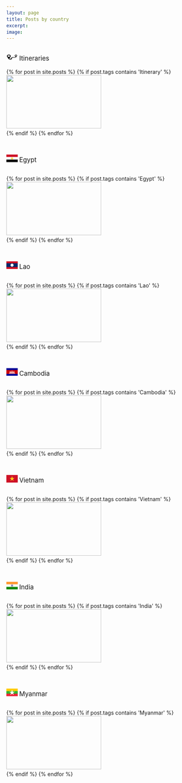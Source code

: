 ```yaml
---
layout: page
title: Posts by country
excerpt:
image:
---
```

<div id="main" role="main" ><br>
<img src="../images/flags/itinerary.png"/> <big>Itineraries</big><br><br>
<div>
{% for post in site.posts %}
	{% if post.tags contains 'Itinerary' %}
		<a href="{{ site.url }}{{ post.url }}">
			<div class="image" data-content="{{post.title}}">
				<img src="../images/{{post.image.feature}}" height="250" width="250" style="height:141px;margin-bottom: 4px"/>
			</div>
		</a>
	{% endif %}
{% endfor %}
</div>
<br><br>

<img src="../images/flags/eg.png"/> <big>Egypt</big><br><br>
<div>
{% for post in site.posts %}
	{% if post.tags contains 'Egypt' %}
		<a href="{{ site.url }}{{ post.url }}">
			<div class="image" data-content="{{post.title}}">
				<img src="../images/{{post.image.feature}}" height="250" width="250" style="height:141px;margin-bottom: 4px"/>
			</div>
		</a>
	{% endif %}
{% endfor %}
</div>
<br><br>

<img src="../images/flags/la.png"/> <big>Lao</big><br><br>
<div>
{% for post in site.posts %}
	{% if post.tags contains 'Lao' %}
		<a href="{{ site.url }}{{ post.url }}">
			<div class="image" data-content="{{post.title}}">
				<img src="../images/{{post.image.feature}}" height="250" width="250" style="height:141px;margin-bottom: 4px"/>
			</div>
		</a>
	{% endif %}
{% endfor %}
</div>
<br><br>

<img src="../images/flags/kh.png"/> <big>Cambodia</big><br><br>
<div>
{% for post in site.posts %}
	{% if post.tags contains 'Cambodia' %}
		<a href="{{ site.url }}{{ post.url }}">
			<div class="image" data-content="{{post.title}}">
				<img src="../images/{{post.image.feature}}" height="250" width="250" style="height:141px;margin-bottom: 4px"/>
			</div>
		</a>
	{% endif %}
{% endfor %}
</div>
<br><br>

<img src="../images/flags/vn.png"/> <big>Vietnam</big><br><br>
<div>
{% for post in site.posts %}
	{% if post.tags contains 'Vietnam' %}
		<a href="{{ site.url }}{{ post.url }}">
			<div class="image" data-content="{{post.title}}">
				<img src="../images/{{post.image.feature}}" height="250" width="250" style="height:141px;margin-bottom: 4px"/>
			</div>
		</a>
	{% endif %}
{% endfor %}
</div>
<br><br>

<img src="../images/flags/in.png"/> <big>India</big><br><br>
<div>
{% for post in site.posts %}
	{% if post.tags contains 'India' %}
		<a href="{{ site.url }}{{ post.url }}">
			<div class="image" data-content="{{post.title}}">
				<img src="../images/{{post.image.feature}}" height="250" width="250" style="height:141px;margin-bottom: 4px"/>
			</div>
		</a>
	{% endif %}
{% endfor %}
</div>
<br><br>

<img src="../images/flags/mm.png"/> <big>Myanmar</big><br><br>
<div>
{% for post in site.posts %}
	{% if post.tags contains 'Myanmar' %}
	<a href="{{ site.url }}{{ post.url }}">
		<div class="image" data-content="{{post.title}}">
			<img src="../images/{{post.image.feature}}" height="250" width="250" style="height:141px;margin-bottom: 4px"/>
		</div>
	</a>
	{% endif %}
{% endfor %}
</div>
</div>